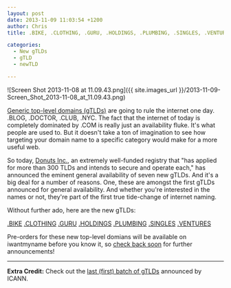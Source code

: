 ```yaml
---
layout: post
date: 2013-11-09 11:03:54 +1200
author: Chris
title: .BIKE, .CLOTHING, .GURU, .HOLDINGS, .PLUMBING, .SINGLES, .VENTURES Top-Level Domains Launching Jan 29, 2014

categories:
  - New gTLDs
  - gTLD
  - newTLD

---
```


![Screen Shot 2013-11-08 at 11.09.43.png]({{ site.images_url }}/2013-11-09-Screen_Shot_2013-11-08_at_11.09.43.png)

<!-- excerpt -->

[Generic top-level domains (gTLDs)](https://iwantmyname.com/domains/new-gtld-domain-extensions) are going to rule the internet one day. .BLOG, .DOCTOR, .CLUB, .NYC. The fact that the internet of today is completely dominated by .COM is really just an availability fluke. It's what people are used to. But it doesn't take a ton of imagination to see how targeting your domain name to a specific category would make for a more useful web. 

So today, [Donuts Inc.](http://www.donuts.co), an extremely well-funded registry that "has applied for more than 300 TLDs and intends to secure and operate each," has announced the eminent general availability of seven new gTLDs. And it's a big deal for a number of reasons. One, these are amongst the first gTLDs announced for general availability. And whether you're interested in the names or not, they're part of the first true tide-change of internet naming.

Without further ado, here are the new gTLDs:

<!-- /excerpt -->

[.BIKE](https://iwantmyname.com/domains/dot-bike) [.CLOTHING](https://iwantmyname.com/domains/dot-clothing) [.GURU](https://iwantmyname.com/domains/dot-guru) [.HOLDINGS](https://iwantmyname.com/domains/dot-holdings) [.PLUMBING](https://iwantmyname.com/domains/dot-plumbing) [.SINGLES](https://iwantmyname.com/domains/dot-singles) [.VENTURES](https://iwantmyname.com/domains/dot-ventures)

Pre-orders for these new top-level domians will be available on iwantmyname before you know it, so [check back soon](https://iwantmyname.com/blog/) for further announcements!

***

**Extra Credit:** Check out the [last (first) batch of gTLDs](https://iwantmyname.com/blog/2013/10/the-new-domain-extensions-gtlds-are-coming.html) announced by ICANN.
